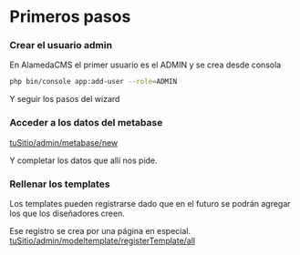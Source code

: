 # Primeros pasos

### Crear el usuario admin

En AlamedaCMS el primer usuario es el ADMIN y se crea desde consola

```bash
php bin/console app:add-user --role=ADMIN
```

Y seguir los pasos del wizard

### Acceder a los datos del metabase

[tuSitio/admin/metabase/new](tuSitio/admin/metabase/new)

Y completar los datos que allí nos pide.

### Rellenar los templates

Los templates pueden registrarse dado que en el futuro se podrán agregar los que los diseñadores creen.

Ese registro se crea por una página en especial.
[tuSitio/admin/modeltemplate/registerTemplate/all](tuSitio/admin/modeltemplate/registerTemplate/all)